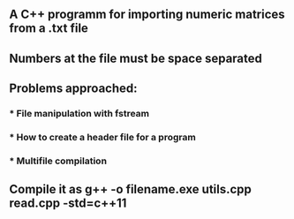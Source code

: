 ## A C++ programm for importing numeric matrices from a .txt file 
## Numbers at the file must be space separated
## Problems approached:
### * File manipulation with fstream
### * How to create a header file for a program
### * Multifile compilation
## Compile it as g++ -o filename.exe utils.cpp read.cpp -std=c++11
